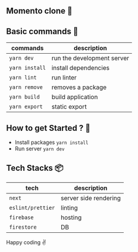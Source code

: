 ## Momento clone :palm_tree:


## Basic commands :wrench:

|     commands   |      description           |
|----------------|----------------------------|
| `yarn dev`     | run the development server |
| `yarn install` | install dependencies       |
| `yarn lint`	   | run linter                 |
| `yarn remove`  | removes a package          |
| `yarn build`   | build application          |
| `yarn export`  | static export              |


## How to get Started ? :runner:
 - Install packages `yarn install`
 - Run server `yarn dev`
## Tech Stacks :package:

|     tech          |      description           |
|-------------------|----------------------------|
| `next`            | server side rendering      |
| `eslint/prettier` | linting                    |
| `firebase`        | hosting                    |
| `firestore`       | DB                         |

Happy coding :v:
